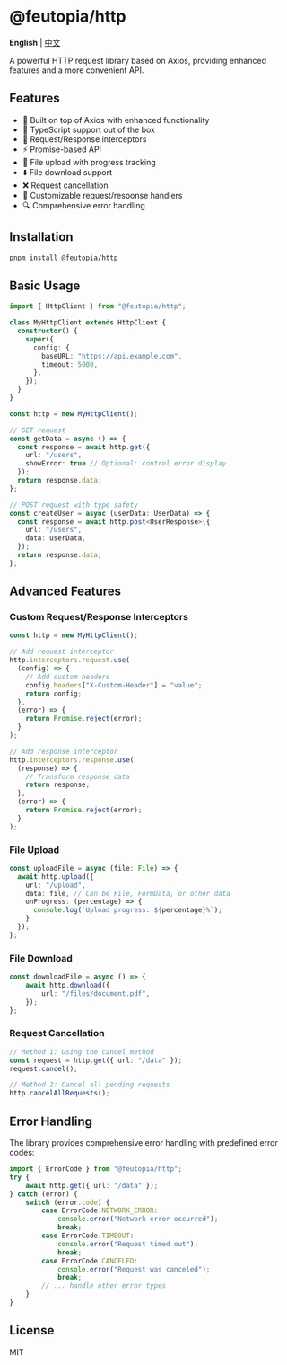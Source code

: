 # @feutopia/http

**English** | [中文](https://github.com/feutopia/feutopia-monorepo/blob/main/packages/http/README.zh-CN.md)

A powerful HTTP request library based on Axios, providing enhanced features and a more convenient API.

## Features

- 🚀 Built on top of Axios with enhanced functionality
- 🎯 TypeScript support out of the box
- 🔄 Request/Response interceptors
- ⚡ Promise-based API
- 📁 File upload with progress tracking
- ⬇️ File download support
- ❌ Request cancellation
- 🎨 Customizable request/response handlers
- 🔍 Comprehensive error handling

## Installation

```bash
pnpm install @feutopia/http
```

## Basic Usage

```ts
import { HttpClient } from "@feutopia/http";

class MyHttpClient extends HttpClient {
  constructor() {
    super({
      config: {
        baseURL: "https://api.example.com",
        timeout: 5000,
      },
    });
  }
}

const http = new MyHttpClient();

// GET request
const getData = async () => {
  const response = await http.get({ 
    url: "/users",
    showError: true // Optional: control error display
  });
  return response.data;
};

// POST request with type safety
const createUser = async (userData: UserData) => {
  const response = await http.post<UserResponse>({
    url: "/users",
    data: userData,
  });
  return response.data;
};
```

## Advanced Features

### Custom Request/Response Interceptors

```ts
const http = new MyHttpClient();

// Add request interceptor
http.interceptors.request.use(
  (config) => {
    // Add custom headers
    config.headers["X-Custom-Header"] = "value";
    return config;
  },
  (error) => {
    return Promise.reject(error);
  }
);

// Add response interceptor
http.interceptors.response.use(
  (response) => {
    // Transform response data
    return response;
  },
  (error) => {
    return Promise.reject(error);
  }
);
```

### File Upload

```ts
const uploadFile = async (file: File) => {
  await http.upload({
    url: "/upload",
    data: file, // Can be File, FormData, or other data
    onProgress: (percentage) => {
      console.log(`Upload progress: ${percentage}%`);
    }
  });
};
```

### File Download

```ts
const downloadFile = async () => {
	await http.download({
		url: "/files/document.pdf",
	});
};
```

### Request Cancellation

```ts
// Method 1: Using the cancel method
const request = http.get({ url: "/data" });
request.cancel();

// Method 2: Cancel all pending requests
http.cancelAllRequests();
```

## Error Handling

The library provides comprehensive error handling with predefined error codes:

```ts
import { ErrorCode } from "@feutopia/http";
try {
	await http.get({ url: "/data" });
} catch (error) {
	switch (error.code) {
		case ErrorCode.NETWORK_ERROR:
			console.error("Network error occurred");
			break;
		case ErrorCode.TIMEOUT:
			console.error("Request timed out");
			break;
		case ErrorCode.CANCELED:
			console.error("Request was canceled");
			break;
		// ... handle other error types
	}
}
```

## License

MIT
